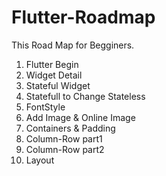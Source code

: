 # Flutter-Roadmap
This Road Map for Begginers.

1) Flutter Begin
2) Widget Detail
3) Stateful Widget
4) Statefull to Change Stateless
5) FontStyle
6) Add Image & Online Image
7) Containers & Padding
8) Column-Row part1
9) Column-Row part2
10) Layout
